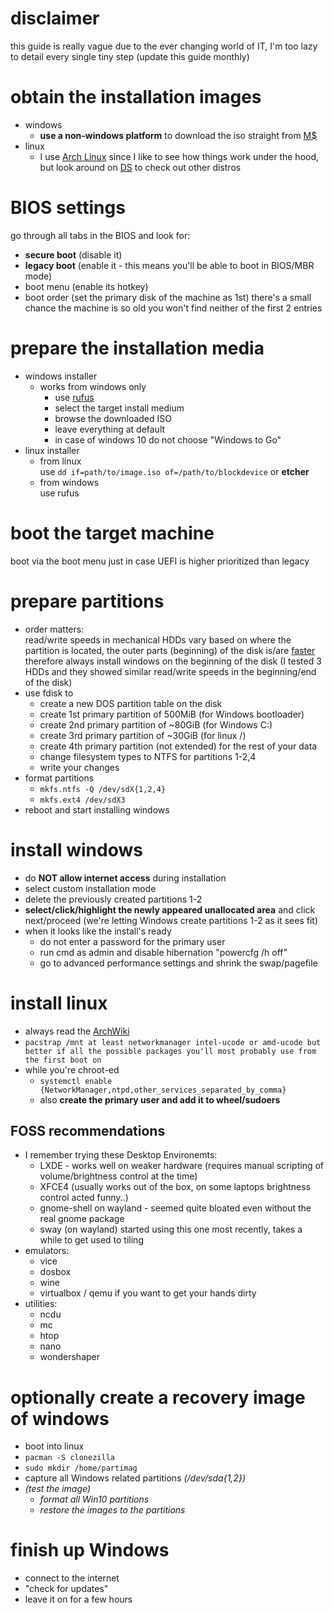 # disclaimer
this guide is really vague due to the ever changing world of IT, I'm too lazy to detail every single tiny step (update this guide monthly)

# obtain the installation images
 - windows
   - **use a non-windows platform** to download the iso straight from [M$](https://www.microsoft.com/software-download)
 - linux
   - I use [Arch Linux](https://archlinux.org/download/) since I like to see how things work under the hood, but look around on [DS](https://distrowatch.com/) to check out other distros

# BIOS settings
go through all tabs in the BIOS and look for:
 - **secure boot** (disable it)
 - **legacy boot** (enable it - this means you'll be able to boot in BIOS/MBR mode)
 - boot menu (enable its hotkey)
 - boot order (set the primary disk of the machine as 1st)
there's a small chance the machine is so old you won't find neither of the first 2 entries

# prepare the installation media
 - windows installer
   - works from windows only
     - use [rufus](https://rufus.ie)
     - select the target install medium
     - browse the downloaded ISO
     - leave everything at default
     - in case of windows 10 do not choose "Windows to Go"
 - linux installer
   - from linux\
     use `dd if=path/to/image.iso of=/path/to/blockdevice` or **etcher**
   - from windows\
     use rufus

# boot the target machine
boot via the boot menu just in case UEFI is higher prioritized than legacy

# prepare partitions
 - order matters:\
   read/write speeds in mechanical HDDs vary based on where the partition is located, the outer parts (beginning) of the disk is/are [faster](<https://en.wikipedia.org/wiki/Circular motion#Velocity>) therefore always install windows on the beginning of the disk (I tested 3 HDDs and they showed similar read/write speeds in the beginning/end of the disk)
 - use fdisk to
   - create a new DOS partition table on the disk
   - create 1st primary partition of 500MiB (for Windows bootloader)
   - create 2nd primary partition of ~80GiB (for Windows C:\)
   - create 3rd primary partition of ~30GiB (for linux /)
   - create 4th primary partition (not extended) for the rest of your data
   - change filesystem types to NTFS for partitions 1-2,4
   - write your changes
 - format partitions 
   - `mkfs.ntfs -Q /dev/sdX{1,2,4}`
   - `mkfs.ext4 /dev/sdX3`
 - reboot and start installing windows

# install windows
 - do **NOT allow internet access** during installation
 - select custom installation mode
 - delete the previously created partitions 1-2
 - **select/click/highlight the newly appeared unallocated area** and click next/proceed (we're letting Windows create partitions 1-2 as it sees fit)
 - when it looks like the install's ready
   - do not enter a password for the primary user
   - run cmd as admin and disable hibernation "powercfg /h off"
   - go to advanced performance settings and shrink the swap/pagefile

# install linux
 - always read the [ArchWiki](https://wiki.archlinux.org/title/installation_guide)
 - `pacstrap /mnt at least networkmanager intel-ucode or amd-ucode but better if all the possible packages you'll most probably use from the first boot on`
 - while you're chroot-ed
   - `systemctl enable {NetworkManager,ntpd,other_services_separated_by_comma}`
   - also **create the primary user and add it to wheel/sudoers**
   
## FOSS recommendations
 - I remember trying these Desktop Environemts:
   - LXDE - works well on weaker hardware (requires manual scripting of volume/brightness control at the time)
   - XFCE4 (usually works out of the box, on some laptops brightness control acted funny..)
   - gnome-shell on wayland - seemed quite bloated even without the real gnome package
   - sway (on wayland) started using this one most recently, takes a while to get used to tiling
 - emulators:
   - vice
   - dosbox
   - wine
   - virtualbox / qemu if you want to get your hands dirty
 - utilities:
   - ncdu
   - mc
   - htop
   - nano
   - wondershaper
 

# optionally create a recovery image of windows
 - boot into linux
 - `pacman -S clonezilla`
 - `sudo mkdir /home/partimag`
 - capture all Windows related partitions *(/dev/sda{1,2})*
 - *(test the image)*
   - *format all Win10 partitions*
   - *restore the images to the partitions*

# finish up Windows
 - connect to the internet
 - "check for updates"
 - leave it on for a few hours
